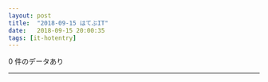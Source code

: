 ```yaml
---
layout: post
title:  "2018-09-15 はてぶIT"
date:   2018-09-15 20:00:35
tags: [it-hotentry]
---
```

0 件のデータあり

<hr>
